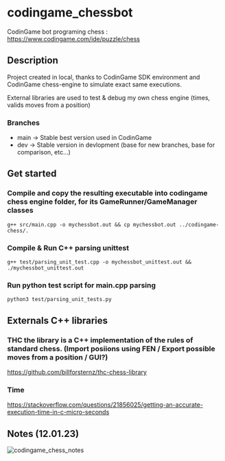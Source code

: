 # codingame_chessbot

CodinGame bot programing chess : https://www.codingame.com/ide/puzzle/chess

## Description

Project created in local, thanks to CodinGame SDK environment and CodinGame chess-engine to simulate exact same executions.

External libraries are used to test & debug my own chess engine (times, valids moves from a position)

### Branches

- main  ->  Stable best version used in CodinGame
- dev   ->  Stable version in devlopment (base for new branches, base for comparison, etc...)

## Get started

### Compile and copy the resulting executable into codingame chess engine folder, for its GameRunner/GameManager classes
`g++ src/main.cpp -o mychessbot.out && cp mychessbot.out ../codingame-chess/.`

### Compile & Run C++ parsing unittest
`g++ test/parsing_unit_test.cpp -o mychessbot_unittest.out && ./mychessbot_unittest.out`

### Run python test script for main.cpp parsing
`python3 test/parsing_unit_tests.py`

## Externals C++ libraries

### THC the library is a C++ implementation of the rules of standard chess. (Import posiions using FEN / Export possible moves from a position / GUI?)
https://github.com/billforsternz/thc-chess-library

### Time
https://stackoverflow.com/questions/21856025/getting-an-accurate-execution-time-in-c-micro-seconds

## Notes (12.01.23)

![codingame_chess_notes](https://user-images.githubusercontent.com/39808296/212033429-26b9978a-d90f-4c99-985f-95419892d8c8.jpg)
